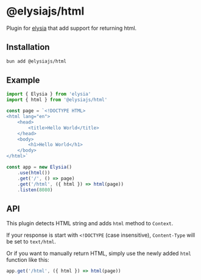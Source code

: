 # @elysiajs/html
Plugin for [elysia](https://github.com/elysiajs/elysia) that add support for returning html.

## Installation
```bash
bun add @elysiajs/html
```

## Example
```typescript
import { Elysia } from 'elysia'
import { html } from '@elysiajs/html'

const page = `<!DOCTYPE HTML>
<html lang="en">
    <head>
        <title>Hello World</title>
    </head>
    <body>
        <h1>Hello World</h1>
    </body>
</html>`

const app = new Elysia()
    .use(html())
    .get('/', () => page)
    .get('/html', ({ html }) => html(page))
    .listen(8080)
```

## API
This plugin detects HTML string and adds `html` method to `Context`.

If your response is start with `<!DOCTYPE` (case insensitive), `Content-Type` will be set to `text/html`.

Or if you want to manually return HTML, simply use the newly added `html` function like this:
```typescript
app.get('/html', ({ html }) => html(page))
```
